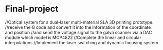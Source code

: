 # Final-project
//Optical system for a dual-laser multi-material SLA 3D printing prototype.
//receive the G code and convert it into the information of the coordinate and position
//and send the voltage signal to the galva scanner via a DAC module which model is MCP4822
//Complete the linear and circular interpolations
//Implement the laser switching and dynamic focusing system
